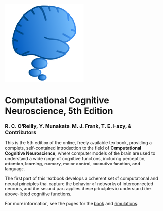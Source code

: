 <img src="media/icon.png" style="width:256px;height:256px">

# Computational Cognitive Neuroscience, 5th Edition

### R. C. O'Reilly, Y. Munakata, M. J. Frank, T. E. Hazy, & Contributors

This is the 5th edition of the online, freely available textbook, providing a complete, self-contained introduction to the field of **Computational Cognitive Neuroscience**, where computer models of the brain are used to understand a wide range of cognitive functions, including perception, attention, learning, memory, motor control, executive function, and language.

The first part of this textbook develops a coherent set of computational and neural principles that capture the behavior of networks of interconnected neurons, and the second part applies these principles to understand the above-listed cognitive functions.

For more information, see the pages for the [book](book) and [simulations](simulations).
